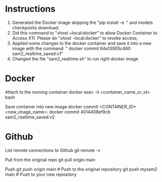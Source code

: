 # Instructions

1. Generated the Docker image skipping the "pip install -e ." and models checkpoints download;
2. Did this command to "xhost +local:docker" to allow Docker Container to Access X11. Please do "xhost -local:docker" to revoke access;
3. Applied some changes to the docker container and save it into a new image with the command: "
docker commit 64e13905c460  sam2_realtime_saved:v1"
4. Changed the file "sam2_realtime.sh" to run right docker image


# Docker
Attach to the running container
docker exec -it <container_name_or_id> bash

Save container into new image
docker commit <CONTAINER_ID> <new_image_name>:<tag>
docker commit 4014408ef9cb  sam2_realtime_saved:v2

# Github
List remote connections to Github
git remote -v

Pull from the original repo
git pull origin main

Push
git push origin main  # Push to the original repository
git push mysam2 main  # Push to your new repository


